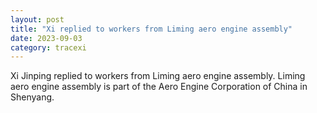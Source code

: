 ```yaml
---
layout: post
title: "Xi replied to workers from Liming aero engine assembly"
date: 2023-09-03
category: tracexi
---
```


Xi Jinping replied to workers from Liming aero engine assembly. Liming aero engine assembly is part of the Aero Engine Corporation of China in Shenyang.